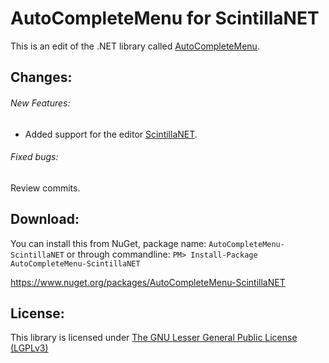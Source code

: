 # AutoCompleteMenu for ScintillaNET
This is an edit of the .NET library called [AutoCompleteMenu](http://www.codeproject.com/Articles/365974/Autocomplete-Menu).

## Changes: 
###### New Features: 
* Added support for the editor [ScintillaNET](https://github.com/jacobslusser/ScintillaNET).

###### Fixed bugs: 
Review commits.

## Download: 
You can install this from NuGet, package name: `AutoCompleteMenu-ScintillaNET`
or through commandline: `PM> Install-Package AutoCompleteMenu-ScintillaNET`

https://www.nuget.org/packages/AutoCompleteMenu-ScintillaNET

## License: 
This library is licensed under [The GNU Lesser General Public License (LGPLv3)](http://www.opensource.org/licenses/lgpl-3.0.html)
